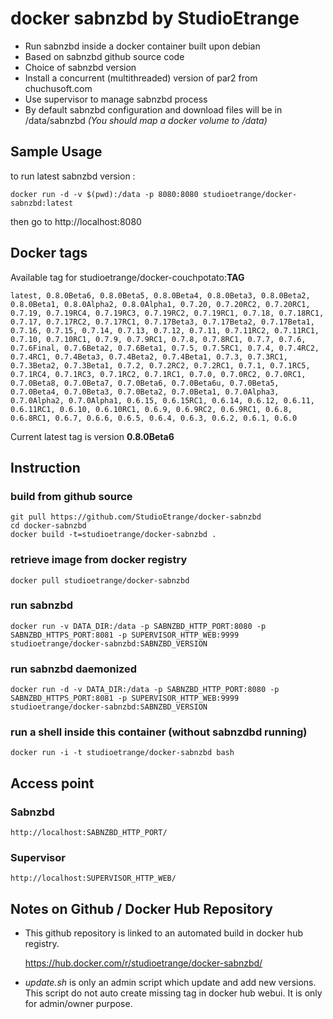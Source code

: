 # docker sabnzbd by StudioEtrange

* Run sabnzbd inside a docker container built upon debian
* Based on sabnzbd github source code
* Choice of sabnzbd version
* Install a concurrent (multithreaded) version of par2 from chuchusoft.com
* Use supervisor to manage sabnzbd process
* By default sabnzbd configuration and download files will be in /data/sabnzbd _(You should map a docker volume to /data)_


## Sample Usage

to run latest sabnzbd version :

	docker run -d -v $(pwd):/data -p 8080:8080 studioetrange/docker-sabnzbd:latest

then go to http://localhost:8080

## Docker tags

Available tag for studioetrange/docker-couchpotato:__TAG__

	latest, 0.8.0Beta6, 0.8.0Beta5, 0.8.0Beta4, 0.8.0Beta3, 0.8.0Beta2, 0.8.0Beta1, 0.8.0Alpha2, 0.8.0Alpha1, 0.7.20, 0.7.20RC2, 0.7.20RC1, 0.7.19, 0.7.19RC4, 0.7.19RC3, 0.7.19RC2, 0.7.19RC1, 0.7.18, 0.7.18RC1, 0.7.17, 0.7.17RC2, 0.7.17RC1, 0.7.17Beta3, 0.7.17Beta2, 0.7.17Beta1, 0.7.16, 0.7.15, 0.7.14, 0.7.13, 0.7.12, 0.7.11, 0.7.11RC2, 0.7.11RC1, 0.7.10, 0.7.10RC1, 0.7.9, 0.7.9RC1, 0.7.8, 0.7.8RC1, 0.7.7, 0.7.6, 0.7.6Final, 0.7.6Beta2, 0.7.6Beta1, 0.7.5, 0.7.5RC1, 0.7.4, 0.7.4RC2, 0.7.4RC1, 0.7.4Beta3, 0.7.4Beta2, 0.7.4Beta1, 0.7.3, 0.7.3RC1, 0.7.3Beta2, 0.7.3Beta1, 0.7.2, 0.7.2RC2, 0.7.2RC1, 0.7.1, 0.7.1RC5, 0.7.1RC4, 0.7.1RC3, 0.7.1RC2, 0.7.1RC1, 0.7.0, 0.7.0RC2, 0.7.0RC1, 0.7.0Beta8, 0.7.0Beta7, 0.7.0Beta6, 0.7.0Beta6u, 0.7.0Beta5, 0.7.0Beta4, 0.7.0Beta3, 0.7.0Beta2, 0.7.0Beta1, 0.7.0Alpha3, 0.7.0Alpha2, 0.7.0Alpha1, 0.6.15, 0.6.15RC1, 0.6.14, 0.6.12, 0.6.11, 0.6.11RC1, 0.6.10, 0.6.10RC1, 0.6.9, 0.6.9RC2, 0.6.9RC1, 0.6.8, 0.6.8RC1, 0.6.7, 0.6.6, 0.6.5, 0.6.4, 0.6.3, 0.6.2, 0.6.1, 0.6.0

Current latest tag is version __0.8.0Beta6__

## Instruction 

### build from github source

	git pull https://github.com/StudioEtrange/docker-sabnzbd
	cd docker-sabnzbd
	docker build -t=studioetrange/docker-sabnzbd .

### retrieve image from docker registry

	docker pull studioetrange/docker-sabnzbd

### run sabnzbd 

	docker run -v DATA_DIR:/data -p SABNZBD_HTTP_PORT:8080 -p SABNZBD_HTTPS_PORT:8081 -p SUPERVISOR_HTTP_WEB:9999 studioetrange/docker-sabnzbd:SABNZBD_VERSION

### run sabnzbd daemonized

	docker run -d -v DATA_DIR:/data -p SABNZBD_HTTP_PORT:8080 -p SABNZBD_HTTPS_PORT:8081 -p SUPERVISOR_HTTP_WEB:9999 studioetrange/docker-sabnzbd:SABNZBD_VERSION


### run a shell inside this container (without sabnzdbd running)

	docker run -i -t studioetrange/docker-sabnzbd bash

## Access point

### Sabnzbd

	http://localhost:SABNZBD_HTTP_PORT/

### Supervisor

	http://localhost:SUPERVISOR_HTTP_WEB/


## Notes on Github / Docker Hub Repository

* This github repository is linked to an automated build in docker hub registry.

	https://hub.docker.com/r/studioetrange/docker-sabnzbd/

* _update.sh_ is only an admin script which update and add new versions. This script do not auto create missing tag in docker hub webui. It is only for admin/owner purpose.
